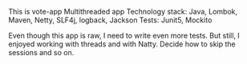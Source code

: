 This is vote-app
Multithreaded app
Technology stack: Java, Lombok, Maven, Netty, SLF4j, logback, Jackson
Tests: Junit5, Mockito

Even though this app is raw, I need to write even more tests. But still, I enjoyed working with threads and with Natty. Decide how to skip the sessions and so on.